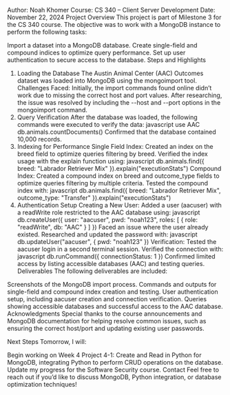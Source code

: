 Author: Noah Khomer
Course: CS 340 – Client Server Development
Date: November 22, 2024
Project Overview
This project is part of Milestone 3 for the CS 340 course. The objective was to work with a MongoDB instance to perform the following tasks:

Import a dataset into a MongoDB database.
Create single-field and compound indices to optimize query performance.
Set up user authentication to secure access to the database.
Steps and Highlights
1. Loading the Database
The Austin Animal Center (AAC) Outcomes dataset was loaded into MongoDB using the mongoimport tool.
Challenges Faced:
Initially, the import commands found online didn’t work due to missing the correct host and port values.
After researching, the issue was resolved by including the --host and --port options in the mongoimport command.
2. Query Verification
After the database was loaded, the following commands were executed to verify the data:
javascript
use AAC
db.animals.countDocuments()
Confirmed that the database contained 10,000 records.
3. Indexing for Performance
Single Field Index:
Created an index on the breed field to optimize queries filtering by breed.
Verified the index usage with the explain function using:
javascript
db.animals.find({ breed: "Labrador Retriever Mix" }).explain("executionStats")
Compound Index:
Created a compound index on breed and outcome_type fields to optimize queries filtering by multiple criteria.
Tested the compound index with:
javascript
db.animals.find({ breed: "Labrador Retriever Mix", outcome_type: "Transfer" }).explain("executionStats")
4. Authentication Setup
Creating a New User:
Added a user (aacuser) with a readWrite role restricted to the AAC database using:
javascript
db.createUser({
  user: "aacuser",
  pwd: "noah123",
  roles: [
    { role: "readWrite", db: "AAC" }
  ]
})
Faced an issue where the user already existed. Researched and updated the password with:
javascript
db.updateUser("aacuser", { pwd: "noah123" })
Verification:
Tested the aacuser login in a second terminal session.
Verified the connection with:
javascript
db.runCommand({ connectionStatus: 1 })
Confirmed limited access by listing accessible databases (AAC) and testing queries.
Deliverables
The following deliverables are included:

Screenshots of the MongoDB import process.
Commands and outputs for single-field and compound index creation and testing.
User authentication setup, including aacuser creation and connection verification.
Queries showing accessible databases and successful access to the AAC database.
Acknowledgments
Special thanks to the course announcements and MongoDB documentation for helping resolve common issues, such as ensuring the correct host/port and updating existing user passwords.

Next Steps
Tomorrow, I will:

Begin working on Week 4 Project 4-1: Create and Read in Python for MongoDB, integrating Python to perform CRUD operations on the database.
Update my progress for the Software Security course.
Contact
Feel free to reach out if you’d like to discuss MongoDB, Python integration, or database optimization techniques!
